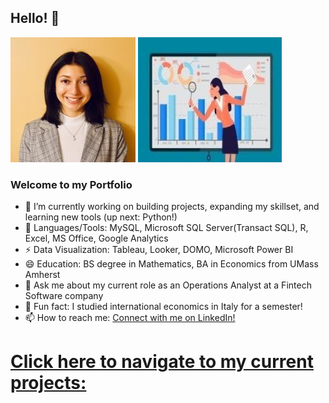 ## Hello! 👋
![](/images/Linkedin1.jpg) ![](/images/data.jpg)

### Welcome to my Portfolio 

- 🔭 I’m currently working on building projects, expanding my skillset, and learning new tools (up next: Python!)
- 🌱 Languages/Tools: MySQL, Microsoft SQL Server(Transact SQL), R, Excel, MS Office, Google Analytics
- ⚡ Data Visualization: Tableau, Looker, DOMO, Microsoft Power BI
- 😄 Education: BS degree in Mathematics, BA in Economics from UMass Amherst
- 💬 Ask me about my current role as an Operations Analyst at a Fintech Software company
- 👯 Fun fact: I studied international economics in Italy for a semester!
- 📫 How to reach me: [Connect with me on LinkedIn!](https://www.linkedin.com/in/isabel-tummino)

# [Click here to navigate to my current projects:](https://itummino.github.io/PortfolioProjects/)

